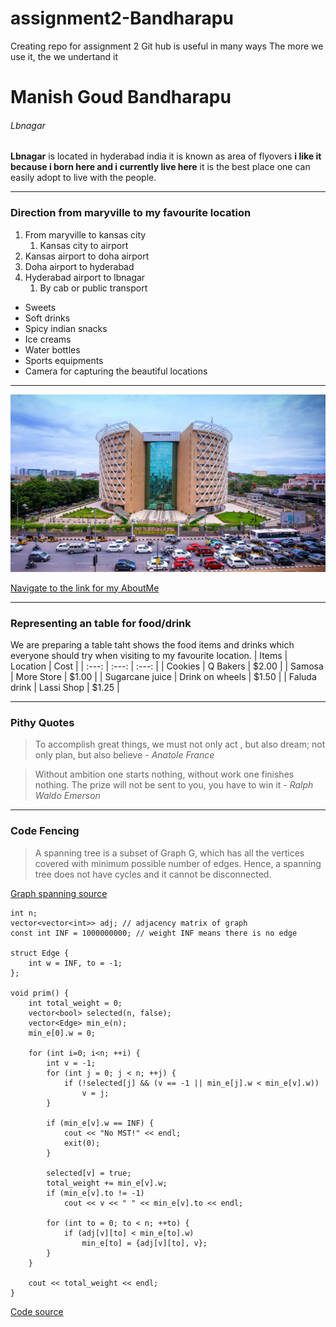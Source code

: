 # assignment2-Bandharapu
Creating repo for assignment 2
Git hub is useful in many ways
The more we use it, the we undertand it
# Manish Goud Bandharapu
###### Lbnagar 
**Lbnagar** is located in hyderabad india it is known as area of flyovers **i like it because i born here and i currently live here**  it is the best place one can easily adopt to live with the people. 

*** 

### Direction from maryville to my favourite location
1. From maryville to kansas city
    1. Kansas city to airport
1. Kansas airport to doha airport
1. Doha airport to hyderabad 
1. Hyderabad airport to lbnagar
    1. By cab or public transport

* Sweets
* Soft drinks
* Spicy indian snacks 
* Ice creams 
* Water bottles
* Sports equipments
* Camera for capturing the beautiful locations

***

[![Including an image for the repo](Image.jpg)](https://github.com/919610362/assignment2-Bandharapu/blob/c4c281da1cc91faa9725943a2f97233fa4465ea6/AboutMe.md)

[Navigate to the link for my AboutMe](https://github.com/919610362/assignment2-Bandharapu/blob/c4c281da1cc91faa9725943a2f97233fa4465ea6/AboutMe.md)

***

### Representing an table for food/drink

We are preparing a table taht shows the food items and drinks which everyone should try when visiting to my favourite location.
| Items | Location | Cost |
| :---: | :---: | :---: |
| Cookies | Q Bakers | $2.00 |
| Samosa | More Store | $1.00 |
| Sugarcane juice | Drink on wheels | $1.50 |
| Faluda drink | Lassi Shop | $1.25 |


***

### Pithy Quotes

> To accomplish great things, we must not only act , but also dream; not only plan, but also believe - *Anatole France*

> Without ambition one starts nothing, without work one finishes nothing. The prize will not be sent to you, you have to win it - *Ralph Waldo Emerson*


***

### Code Fencing

> A spanning tree is a subset of Graph G, which has all the vertices covered with minimum possible number of edges. Hence, a spanning tree does not have cycles and it cannot be disconnected.

[Graph spanning source](https://www.tutorialspoint.com/data_structures_algorithms/spanning_tree.htm)

    int n;
    vector<vector<int>> adj; // adjacency matrix of graph
    const int INF = 1000000000; // weight INF means there is no edge

    struct Edge {
        int w = INF, to = -1;
    };

    void prim() {
        int total_weight = 0;
        vector<bool> selected(n, false);
        vector<Edge> min_e(n);
        min_e[0].w = 0;

        for (int i=0; i<n; ++i) {
            int v = -1;
            for (int j = 0; j < n; ++j) {
                if (!selected[j] && (v == -1 || min_e[j].w < min_e[v].w))
                    v = j;
            }

            if (min_e[v].w == INF) {
                cout << "No MST!" << endl;
                exit(0);
            }

            selected[v] = true;
            total_weight += min_e[v].w;
            if (min_e[v].to != -1)
                cout << v << " " << min_e[v].to << endl;

            for (int to = 0; to < n; ++to) {
                if (adj[v][to] < min_e[to].w)
                    min_e[to] = {adj[v][to], v};
            }
        }

        cout << total_weight << endl;
    }

[Code source](https://cp-algorithms.com/graph/mst_prim.html)